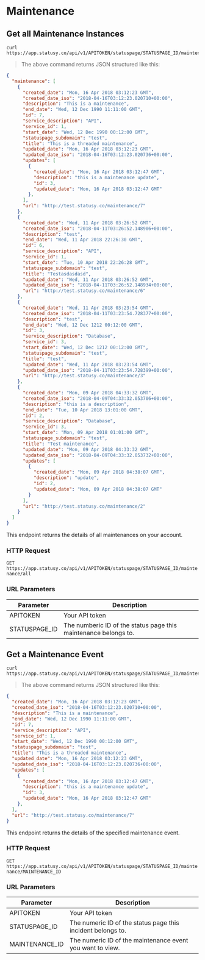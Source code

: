 # Maintenance

## Get all Maintenance Instances

```
curl https://app.statusy.co/api/v1/APITOKEN/statuspage/STATUSPAGE_ID/maintenance/all
```

> The above command returns JSON structured like this:

```json
{
  "maintenance": [
    {
      "created_date": "Mon, 16 Apr 2018 03:12:23 GMT",
      "created_date_iso": "2018-04-16T03:12:23.020710+00:00",
      "description": "This is a maintenance",
      "end_date": "Wed, 12 Dec 1990 11:11:00 GMT",
      "id": 7,
      "service_description": "API",
      "service_id": 1,
      "start_date": "Wed, 12 Dec 1990 00:12:00 GMT",
      "statuspage_subdomain": "test",
      "title": "This is a threaded maintenance",
      "updated_date": "Mon, 16 Apr 2018 03:12:23 GMT",
      "updated_date_iso": "2018-04-16T03:12:23.020736+00:00",
      "updates": [
        {
          "created_date": "Mon, 16 Apr 2018 03:12:47 GMT",
          "description": "this is a maintenance update",
          "id": 3,
          "updated_date": "Mon, 16 Apr 2018 03:12:47 GMT"
        },
      ],
      "url": "http://test.statusy.co/maintenance/7"
    },
    {
      "created_date": "Wed, 11 Apr 2018 03:26:52 GMT",
      "created_date_iso": "2018-04-11T03:26:52.148906+00:00",
      "description": "test",
      "end_date": "Wed, 11 Apr 2018 22:26:30 GMT",
      "id": 6,
      "service_description": "API",
      "service_id": 1,
      "start_date": "Tue, 10 Apr 2018 22:26:28 GMT",
      "statuspage_subdomain": "test",
      "title": "Testasdasdasd",
      "updated_date": "Wed, 11 Apr 2018 03:26:52 GMT",
      "updated_date_iso": "2018-04-11T03:26:52.148934+00:00",
      "url": "http://test.statusy.co/maintenance/6"
    },
    {
      "created_date": "Wed, 11 Apr 2018 03:23:54 GMT",
      "created_date_iso": "2018-04-11T03:23:54.728377+00:00",
      "description": "test",
      "end_date": "Wed, 12 Dec 1212 00:12:00 GMT",
      "id": 3,
      "service_description": "Database",
      "service_id": 3,
      "start_date": "Wed, 12 Dec 1212 00:12:00 GMT",
      "statuspage_subdomain": "test",
      "title": "test",
      "updated_date": "Wed, 11 Apr 2018 03:23:54 GMT",
      "updated_date_iso": "2018-04-11T03:23:54.728399+00:00",
      "url": "http://test.statusy.co/maintenance/3"
    },
    {
      "created_date": "Mon, 09 Apr 2018 04:33:32 GMT",
      "created_date_iso": "2018-04-09T04:33:32.053706+00:00",
      "description": "this is a description",
      "end_date": "Tue, 10 Apr 2018 13:01:00 GMT",
      "id": 2,
      "service_description": "Database",
      "service_id": 3,
      "start_date": "Mon, 09 Apr 2018 01:01:00 GMT",
      "statuspage_subdomain": "test",
      "title": "Test maintenance",
      "updated_date": "Mon, 09 Apr 2018 04:33:32 GMT",
      "updated_date_iso": "2018-04-09T04:33:32.053732+00:00",
      "updates": [
        {
          "created_date": "Mon, 09 Apr 2018 04:38:07 GMT",
          "description": "update",
          "id": 2,
          "updated_date": "Mon, 09 Apr 2018 04:38:07 GMT"
        }
      ],
      "url": "http://test.statusy.co/maintenance/2"
    }
  ]
}
```

This endpoint returns the details of all maintenances on your account.

### HTTP Request

`GET https://app.statusy.co/api/v1/APITOKEN/statuspage/STATUSPAGE_ID/maintenance/all`

### URL Parameters

Parameter | Description
--------- | -----------
APITOKEN | Your API token
STATUSPAGE_ID | The numberic ID of the status page this maintenance belongs to.

## Get a Maintenance Event

```
curl https://app.statusy.co/api/v1/APITOKEN/statuspage/STATUSPAGE_ID/maintenance/MAINTENANCE_ID
```

> The above command returns JSON structured like this:

```json
{
  "created_date": "Mon, 16 Apr 2018 03:12:23 GMT",
  "created_date_iso": "2018-04-16T03:12:23.020710+00:00",
  "description": "This is a maintenance",
  "end_date": "Wed, 12 Dec 1990 11:11:00 GMT",
  "id": 7,
  "service_description": "API",
  "service_id": 1,
  "start_date": "Wed, 12 Dec 1990 00:12:00 GMT",
  "statuspage_subdomain": "test",
  "title": "This is a threaded maintenance",
  "updated_date": "Mon, 16 Apr 2018 03:12:23 GMT",
  "updated_date_iso": "2018-04-16T03:12:23.020736+00:00",
  "updates": [
    {
      "created_date": "Mon, 16 Apr 2018 03:12:47 GMT",
      "description": "this is a maintenance update",
      "id": 3,
      "updated_date": "Mon, 16 Apr 2018 03:12:47 GMT"
    },
  ],
  "url": "http://test.statusy.co/maintenance/7"
}
```

This endpoint returns the details of the specified maintenance event.

### HTTP Request

`GET https://app.statusy.co/api/v1/APITOKEN/statuspage/STATUSPAGE_ID/maintenance/MAINTENANCE_ID`

### URL Parameters

Parameter | Description
--------- | -----------
APITOKEN | Your API token
STATUSPAGE_ID | The numeric ID of the status page this incident belongs to.
MAINTENANCE_ID | The numeric ID of the maintenance event you want to view.
